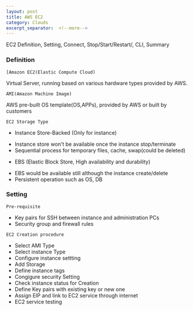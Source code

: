 ```yaml
---
layout: post
title: AWS EC2
category: Clouds
excerpt_separator:  <!--more-->
---
```


EC2 Definition, Setting, Connect, Stop/Start/Restart/, CLI, Summary

### Definition

`[Amazon EC2(Elastic Compute Cloud)`

Virtual Server, running based on various hardware types provided by AWS.

`AMI(Amazon Machine Image)`

AWS pre-built OS template(OS,APPs), provided by AWS or built by customers

`EC2 Storage Type`

  * Instance Store-Backed (Only for instance)
   - Instance store won't be available once the instance stop/terminate
   - Sequential process for temporary files, cache, swap(could be deleted)
  * EBS (Elastic Block Store, High availability and durability)
   - EBS would be available still although the instance create/delete
   - Persistent operation such as OS, DB

### Setting

`Pre-requisite`

  * Key pairs for SSH between instance and administration PCs
  * Security group and firewall rules

`EC2 Creation procedure`

  * Select AMI Type
  * Select instance Type
  * Configure instance settting
  * Add Storage
  * Define instance tags
  * Congigure security Setting
  * Check instance status for Creation
  * Define Key pairs with existing key or new one
  * Assign EIP and link to EC2 service through internet
  * EC2 service testing
